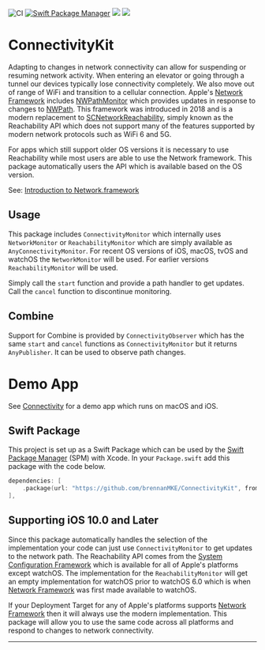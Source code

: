 ![CI](https://github.com/brennanMKE/ConnectivityKit/actions/workflows/ci.yml/badge.svg)
[![Swift Package Manager](https://img.shields.io/badge/Swift_Package_Manager-compatible-orange?style=flat)](https://img.shields.io/badge/Swift_Package_Manager-compatible-orange?style=flat)
[![](https://img.shields.io/endpoint?url=https%3A%2F%2Fswiftpackageindex.com%2Fapi%2Fpackages%2FbrennanMKE%2FConnectivityKit%2Fbadge%3Ftype%3Dplatforms)](https://swiftpackageindex.com/brennanMKE/ConnectivityKit)
[![](https://img.shields.io/endpoint?url=https%3A%2F%2Fswiftpackageindex.com%2Fapi%2Fpackages%2FbrennanMKE%2FConnectivityKit%2Fbadge%3Ftype%3Dswift-versions)](https://swiftpackageindex.com/brennanMKE/ConnectivityKit)

# ConnectivityKit

Adapting to changes in network connectivity can allow for suspending or resuming network activity. When entering an elevator or going through a tunnel our devices typically lose connectivity completely. We also move out of range of WiFi and transition to a cellular connection. Apple's [Network Framework] includes [NWPathMonitor] which provides updates in response to changes to [NWPath]. This framework was introduced in 2018 and is a modern replacement to [SCNetworkReachability], simply known as the Reachability API which does not support many of the features supported by modern network protocols such as WiFi 6 and 5G.

For apps which still support older OS versions it is necessary to use Reachability while most users are able to use the Network framework. This package automatically users the API which is available based on the OS version.

See: [Introduction to Network.framework]

## Usage

This package includes `ConnectivityMonitor` which internally uses `NetworkMonitor` or `ReachabilityMonitor` which are simply available as `AnyConnectivityMonitor`. For recent OS versions of iOS, macOS, tvOS and watchOS the `NetworkMonitor` will be used. For earlier versions `ReachabilityMonitor` will be used.

Simply call the `start` function and provide a path handler to get updates. Call the `cancel` function to discontinue monitoring.

## Combine

Support for Combine is provided by `ConnectivityObserver` which has the same `start` and `cancel` functions as `ConnectivityMonitor` but it returns `AnyPublisher`. It can be used to observe path changes.

# Demo App

See [Connectivity] for a demo app which runs on macOS and iOS.

## Swift Package

This project is set up as a Swift Package which can be used by the [Swift Package Manager] (SPM) with Xcode. In your `Package.swift` add this package with the code below.

```swift
dependencies: [
    .package(url: "https://github.com/brennanMKE/ConnectivityKit", from: "1.0.0"),
],
```

## Supporting iOS 10.0 and Later

Since this package automatically handles the selection of the implementation your code can just use `ConnectivityMonitor` to get updates to the network path. The Reachability API comes from the [System Configuration Framework] which is available for all of Apple's platforms except watchOS. The implementation for the `ReachabilityMonitor` will get an empty implementation for watchOS prior to watchOS 6.0 which is when [Network Framework] was first made available to watchOS.

If your Deployment Target for any of Apple's platforms supports [Network Framework] then it will always use the modern implementation. This package will allow you to use the same code across all platforms and respond to changes to network connectivity.

---
[Network Framework]: https://developer.apple.com/documentation/network
[NWPathMonitor]: https://developer.apple.com/documentation/network/nwpathmonitor
[NWPath]: https://developer.apple.com/documentation/network/nwpath
[SCNetworkReachability]: https://developer.apple.com/documentation/systemconfiguration/scnetworkreachability-g7d
[System Configuration Framework]: https://developer.apple.com/documentation/systemconfiguration
[Introduction to Network.framework]: https://developer.apple.com/videos/play/wwdc2018/715
[Swift Package Manager]: https://swift.org/package-manager/
[Connectivity]: https://github.com/brennanMKE/Connectivity
